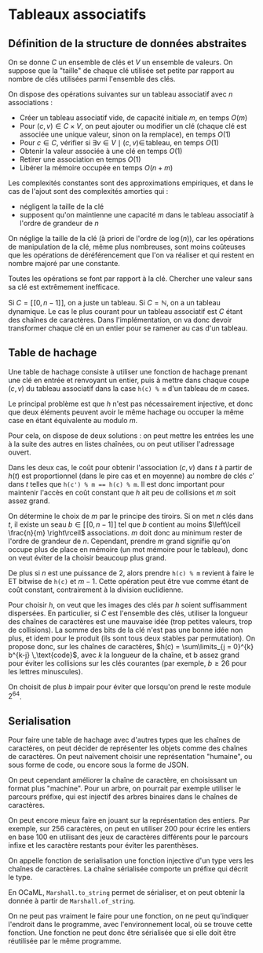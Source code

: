 # Tableaux associatifs
## Définition de la structure de données abstraites
On se donne $C$ un ensemble de clés et $V$ un ensemble de valeurs.
On suppose que la "taille" de chaque clé utilisée set petite par rapport au
nombre de clés utilisées parmi l'ensemble des clés.

On dispose des opérations suivantes sur un tableau associatif avec $n$
associations :
- Créer un tableau associatif vide, de capacité initiale $m$, en temps $O(m)$
- Pour $(c,v) \in C \times V$, on peut ajouter ou modifier un clé (chaque clé
  est associée une unique valeur, sinon on la remplace), en temps $O(1)$
- Pour $c \in C$, vérifier si $\exists v \in V \mid (c,v) \in \,\text{tableau}$,
  en temps $O(1)$
- Obtenir la valeur associée à une clé en temps $O(1)$
- Retirer une association en temps $O(1)$
- Libérer la mémoire occupée en temps $O(n + m)$

Les complexités constantes sont des approximations empiriques, et dans le cas de
l'ajout sont des complexités amorties qui :
- négligent la taille de la clé
- supposent qu'on maintienne une capacité $m$ dans le tableau
  associatif à l'ordre de grandeur de $n$

On néglige la taille de la clé (à priori de l'ordre de $\log(n)$), car les
opérations de manipulation de la clé, même plus nombreuses, sont moins
coûteuses que les opérations de déréférencement que l'on va réaliser et qui
restent en nombre majoré par une constante.

Toutes les opérations se font par rapport à la clé. Chercher une valeur sans sa
clé est extrêmement inefficace.

Si $C = [\![0, n-1]\!]$, on a juste un tableau. Si $C = \mathbb{N}$, on a un
tableau dynamique. Le cas le plus courant pour un tableau associatif
est $C$ étant des chaînes de caractères. Dans l'implémentation, on va donc
devoir transformer chaque clé en un entier pour se ramener au cas d'un tableau.

## Table de hachage
Une table de hachage consiste à utiliser une fonction de hachage prenant une clé
en entrée et renvoyant un entier, puis à mettre dans chaque coupe $(c,v)$ du
tableau associatif dans la case `h(c) % m` d'un tableau de $m$ cases.

Le principal problème est que $h$ n'est pas nécessairement injective, et donc
que deux éléments peuvent avoir le même hachage ou occuper la même case en étant
équivalente au modulo $m$.

Pour cela, on dispose de deux solutions : on peut mettre les entrées les une à
la suite des autres en listes chaînées, ou on peut utiliser l'adressage ouvert.

Dans les deux cas, le coût pour obtenir l'association $(c,v)$ dans $t$ à partir
de $h(t)$ est proportionnel (dans le pire cas et en moyenne) au nombre de clés
$c'$ dans $t$ telles que `h(c') % m == h(c) % m`. Il est donc important pour
maintenir l'accès en coût constant que $h$ ait peu de collisions et $m$ soit
assez grand.

On détermine le choix de $m$ par le principe des tiroirs. Si on met $n$ clés
dans $t$, il existe un seau $b \in [\![0,n-1]\!]$ tel que $b$ contient au moins
$\left\lceil \frac{n}{m} \right\rceil$ associations. $m$ doit donc au minimum
rester de l'ordre de grandeur de $n$. Cependant, prendre $m$ grand signifie
qu'on occupe plus de place en mémoire (un mot mémoire pour le tableau), donc on
veut éviter de la choisir beaucoup plus grand.

De plus si $n$ est une puissance de $2$, alors prendre `h(c) % m` revient à
faire le ET bitwise de `h(c)` et $m-1$. Cette opération peut être vue comme
étant de coût constant, contrairement à la division euclidienne.

Pour choisir $h$, on veut que les images des clés par $h$ soient suffisamment
dispersées. En particulier, si $C$ est l'ensemble des clés, utiliser la longueur
des chaînes de caractères est une mauvaise idée (trop petites valeurs, trop de
collisions). La somme des bits de la clé n'est pas une bonne idée non plus, et
idem pour le produit (ils sont tous deux stables par permutation). On propose
donc, sur les chaînes de caractères, $h(c) = \sum\limits_{j = 0}^{k} b^{k-j} \,\text{code}$,
avec $k$ la longueur de la chaîne, et b assez grand pour éviter les collisions
sur les clés courantes (par exemple, $b \geq 26$ pour les lettres minuscules).

On choisit de plus $b$ impair pour éviter que lorsqu'on prend le reste module
$2^{64}$.

## Serialisation
Pour faire une table de hachage avec d'autres types que les chaînes de
caractères, on peut décider de représenter les objets comme des chaînes de
caractères. On peut naïvement choisir une représentation "humaine", ou sous
forme de code, ou encore sous la forme de JSON.

On peut cependant améliorer la chaîne de caractère, en choisissant un format
plus "machine". Pour un arbre, on pourrait par exemple utiliser le parcours
préfixe, qui est injectif des arbres binaires dans le chaînes de caractères.

On peut encore mieux faire en jouant sur la représentation des entiers. Par
exemple, sur 256 caractères, on peut en utiliser 200 pour écrire les entiers en
base 100 en utilisant des jeux de caractères différents pour le parcours infixe
et les caractère restants pour éviter les parenthèses.

On appelle fonction de serialisation une fonction injective d'un type vers les
chaînes de caractères. La chaîne sérialisée comporte un préfixe qui décrit le
type.

En OCaML, `Marshall.to_string` permet de sérialiser, et on peut obtenir la
donnée à partir de `Marshall.of_string`.

On ne peut pas vraiment le faire pour une fonction, on ne peut qu'indiquer
l'endroit dans le programme, avec l'environnement local, où se trouve cette
fonction. Une fonction ne peut donc être sérialisée que si elle doit être
réutilisée par le même programme.
